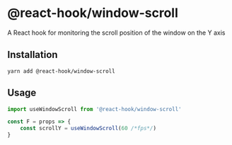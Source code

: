 # @react-hook/window-scroll
A React hook for monitoring the scroll position of the window on the Y axis

## Installation
`yarn add @react-hook/window-scroll`

## Usage
```js
import useWindowScroll from '@react-hook/window-scroll'

const F = props => {
    const scrollY = useWindowScroll(60 /*fps*/)
}
```